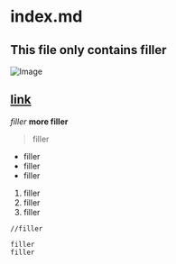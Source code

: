 # index.md
## This file only contains filler

![Image](https://hips.hearstapps.com/cos.h-cdn.co/assets/15/24/640x453/gallery-1434082562-smile.png?resize=980:*)

[link](https://hips.hearstapps.com/cos.h-cdn.co/assets/15/24/640x453/gallery-1434082562-smile.png?resize=480:*)
---
*filler*
**more filler**
> filler
* filler
* filler
* filler
 1. filler
 2. filler
 3. filler

`//filler`
```
filler
filler
```
